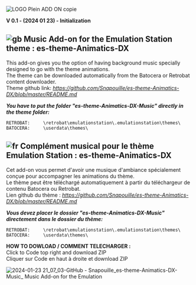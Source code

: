 
![LOGO Plein ADD ON copie](https://github.com/Snapouille/es-theme-Animatics-DX-Music/assets/105559045/4999f663-ec89-4ee2-96e1-65968688fa30)

**V 0.1 - (2024 01 23) - Initialization**

## ![gb](https://github.com/Snapouille/es-theme-Animatics-DX-Music/assets/105559045/a1e80520-3bff-4ff7-9bbf-d96489424fc3) Music Add-on for the Emulation Station theme : es-theme-Animatics-DX
This add-on gives you the option of having background music specially designed to go with the theme animations.  
The theme can be downloaded automatically from the Batocera or Retrobat content downloader.  
Theme github link: *https://github.com/Snapouille/es-theme-Animatics-DX/blob/master/README.md*

***You have to put the folder "es-theme-Animatics-DX-Music" directly in the theme folder:***

    RETROBAT:     \retrobat\emulationstation\.emulationstation\themes\
    BATOCERA:     \userdata\themes\
    
## ![fr](https://github.com/Snapouille/es-theme-Animatics-DX-Music/assets/105559045/c889ac90-f68b-4008-80ff-7d1903eed8eb) Complément musical pour le thème Emulation Station : es-theme-Animatics-DX
Cet add-on vous permet d'avoir une musique d'ambiance spécialement conçue pour accompagner les animations du thème.  
Le thème peut être téléchargé automatiquement à partir du téléchargeur de contenu Batocera ou Retrobat.  
Lien github du thème : *https://github.com/Snapouille/es-theme-Animatics-DX/blob/master/README.md*

***Vous devez placer le dossier "es-theme-Animatics-DX-Music" directement dans le dossier du thème:***
 
    RETROBAT:     \retrobat\emulationstation\.emulationstation\themes\
    BATOCERA:     \userdata\themes\
    
**HOW TO DOWLOAD / COMMENT TELECHARGER :**  
    Click to Code top right and download ZIP  
    Cliquer sur Code en haut à droite et download ZIP  

![2024-01-23 21_07_03-GitHub - Snapouille_es-theme-Animatics-DX-Music_ Music Add-on for the Emulation ](https://github.com/Snapouille/es-theme-Animatics-DX-Music/assets/105559045/b9c077cc-75a8-47d4-bd56-6fbc630e04c4)
